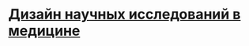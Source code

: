# [Дизайн научных исследований в медицине](https://www.sechenovmedj.com/jour/article/view/283?locale=ru_RU#tab1)